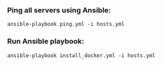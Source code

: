 ### Ping all servers using Ansible:

```
ansible-playbook ping.yml -i hosts.yml
```

### Run Ansible playbook:

```
ansible-playbook install_docker.yml -i hosts.yml
```

